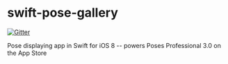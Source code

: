 swift-pose-gallery
==================

[![Gitter](https://badges.gitter.im/Join%20Chat.svg)](https://gitter.im/alexcurylo/swift-pose-gallery?utm_source=badge&utm_medium=badge&utm_campaign=pr-badge&utm_content=badge)

Pose displaying app in Swift for iOS 8 -- powers Poses Professional 3.0 on the App Store
